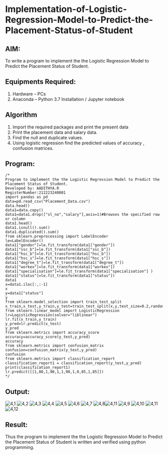 # Implementation-of-Logistic-Regression-Model-to-Predict-the-Placement-Status-of-Student

## AIM:
To write a program to implement the the Logistic Regression Model to Predict the Placement Status of Student.

## Equipments Required:
1. Hardware – PCs
2. Anaconda – Python 3.7 Installation / Jupyter notebook

## Algorithm
1. Import the required packages and print the present data
2. Print the placement data and salary data.
3. Find the null and duplicate values.
4. Using logistic regression find the predicted values of accuracy , confusion matrices.

## Program:
```
/*
Program to implement the the Logistic Regression Model to Predict the Placement Status of Student.
Developed by: AADITHYA.R
RegisterNumber:212223240001
import pandas as pd
data=pd.read_csv("Placement_Data.csv")
data.head()
data1=data.copy()
data1=data1.drop(["sl_no","salary"],axis=1)#Browses the specified row or column
data1.head()
data1.isnull().sum()
data1.duplicated().sum()
from sklearn.preprocessing import LabelEncoder
le=LabelEncoder()
data1["gender"]=le.fit_transform(data1["gender"])
data1["ssc_b"]=le.fit_transform(data1["ssc_b"])
data1["hsc_b"]=le.fit_transform(data1["hsc_b"])
data1["hsc_s"]=le.fit_transform(data1["hsc_s"])
data1["degree_t"]=le.fit_transform(data1["degree_t"])
data1["workex"]=le.fit_transform(data1["workex"])
data1["specialisation"]=le.fit_transform(data1["specialisation"] )     
data1["status"]=le.fit_transform(data1["status"])
data1 
x=data1.iloc[:,:-1]
x
y=data1["status"]
y
from sklearn.model_selection import train_test_split
x_train,x_test,y_train,y_test=train_test_split(x,y,test_size=0.2,random_state=0)
from sklearn.linear_model import LogisticRegression
lr=LogisticRegression(solver="liblinear")
lr.fit(x_train,y_train)
y_pred=lr.predict(x_test)
y_pred
from sklearn.metrics import accuracy_score
accuracy=accuracy_score(y_test,y_pred)
accuracy
from sklearn.metrics import confusion_matrix
confusion=confusion_matrix(y_test,y_pred)
confusion
from sklearn.metrics import classification_report
classification_report1 = classification_report(y_test,y_pred)
print(classification_report1)
lr.predict([[1,80,1,90,1,1,90,1,0,85,1,85]])
*/
```

## Output:
![4,1](https://github.com/Aadithya2201/Implementation-of-Logistic-Regression-Model-to-Predict-the-Placement-Status-of-Student/assets/145917810/0665b469-1e69-4421-a1e8-dba572d58b2b)
![4,2](https://github.com/Aadithya2201/Implementation-of-Logistic-Regression-Model-to-Predict-the-Placement-Status-of-Student/assets/145917810/fde9e2ab-5be2-46f0-b0e8-0006335b9e4d)
![4,3](https://github.com/Aadithya2201/Implementation-of-Logistic-Regression-Model-to-Predict-the-Placement-Status-of-Student/assets/145917810/2357d6a7-6f13-4888-9c7e-9c16ca4c7722)
![4,4](https://github.com/Aadithya2201/Implementation-of-Logistic-Regression-Model-to-Predict-the-Placement-Status-of-Student/assets/145917810/206d1849-2c2e-44f1-8903-596754f64852)
![4,5](https://github.com/Aadithya2201/Implementation-of-Logistic-Regression-Model-to-Predict-the-Placement-Status-of-Student/assets/145917810/c66abcec-9b6c-4e75-9739-66bcde8e6638)
![4,6](https://github.com/Aadithya2201/Implementation-of-Logistic-Regression-Model-to-Predict-the-Placement-Status-of-Student/assets/145917810/e7971780-d90c-4d7b-827f-f16e41ff33aa)
![4,7](https://github.com/Aadithya2201/Implementation-of-Logistic-Regression-Model-to-Predict-the-Placement-Status-of-Student/assets/145917810/405db13e-4903-404e-a524-f8ada78964c0)
![4,8](https://github.com/Aadithya2201/Implementation-of-Logistic-Regression-Model-to-Predict-the-Placement-Status-of-Student/assets/145917810/377de725-52d1-4491-acf7-8f6d2fd5ca85)![4,11](https://github.com/Aadithya2201/Implementation-of-Logistic-Regression-Model-to-Predict-the-Placement-Status-of-Student/assets/145917810/b367cc87-8571-4cb8-9c94-59fc14b980a3)
![4,9](https://github.com/Aadithya2201/Implementation-of-Logistic-Regression-Model-to-Predict-the-Placement-Status-of-Student/assets/145917810/2da54a70-9e02-416f-8f29-e1c6542b911c)
![4,10](https://github.com/Aadithya2201/Implementation-of-Logistic-Regression-Model-to-Predict-the-Placement-Status-of-Student/assets/145917810/2c80459f-46d3-46e9-b8ed-94c070b7da2b)
![4,11](https://github.com/Aadithya2201/Implementation-of-Logistic-Regression-Model-to-Predict-the-Placement-Status-of-Student/assets/145917810/cbd1ba05-6acd-484c-a7a9-025912df0384)
![4,12](https://github.com/Aadithya2201/Implementation-of-Logistic-Regression-Model-to-Predict-the-Placement-Status-of-Student/assets/145917810/b28564ba-31f9-455a-8d91-3969a3dd1502)

## Result:
Thus the program to implement the the Logistic Regression Model to Predict the Placement Status of Student is written and verified using python programming.
